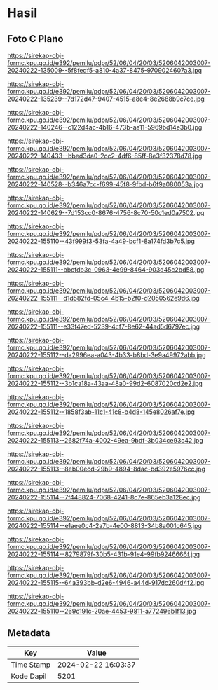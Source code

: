 # Hasil

## Foto C Plano

https://sirekap-obj-formc.kpu.go.id/e392/pemilu/pdpr/52/06/04/20/03/5206042003007-20240222-135009--5f8fedf5-a810-4a37-8475-9709024607a3.jpg

https://sirekap-obj-formc.kpu.go.id/e392/pemilu/pdpr/52/06/04/20/03/5206042003007-20240222-135239--7d172d47-9407-4515-a8e4-8e2688b9c7ce.jpg

https://sirekap-obj-formc.kpu.go.id/e392/pemilu/pdpr/52/06/04/20/03/5206042003007-20240222-140246--c122d4ac-4b16-473b-aa11-5969bd14e3b0.jpg

https://sirekap-obj-formc.kpu.go.id/e392/pemilu/pdpr/52/06/04/20/03/5206042003007-20240222-140433--bbed3da0-2cc2-4df6-85ff-8e3f32378d78.jpg

https://sirekap-obj-formc.kpu.go.id/e392/pemilu/pdpr/52/06/04/20/03/5206042003007-20240222-140528--b346a7cc-f699-45f8-9fbd-b6f9a080053a.jpg

https://sirekap-obj-formc.kpu.go.id/e392/pemilu/pdpr/52/06/04/20/03/5206042003007-20240222-140629--7d153cc0-8676-4756-8c70-50c1ed0a7502.jpg

https://sirekap-obj-formc.kpu.go.id/e392/pemilu/pdpr/52/06/04/20/03/5206042003007-20240222-155110--43f999f3-53fa-4a49-bcf1-8a174fd3b7c5.jpg

https://sirekap-obj-formc.kpu.go.id/e392/pemilu/pdpr/52/06/04/20/03/5206042003007-20240222-155111--bbcfdb3c-0963-4e99-8464-903d45c2bd58.jpg

https://sirekap-obj-formc.kpu.go.id/e392/pemilu/pdpr/52/06/04/20/03/5206042003007-20240222-155111--d1d582fd-05c4-4b15-b2f0-d2050562e9d6.jpg

https://sirekap-obj-formc.kpu.go.id/e392/pemilu/pdpr/52/06/04/20/03/5206042003007-20240222-155111--e33f47ed-5239-4cf7-8e62-44ad5d6797ec.jpg

https://sirekap-obj-formc.kpu.go.id/e392/pemilu/pdpr/52/06/04/20/03/5206042003007-20240222-155112--da2996ea-a043-4b33-b8bd-3e9a49972abb.jpg

https://sirekap-obj-formc.kpu.go.id/e392/pemilu/pdpr/52/06/04/20/03/5206042003007-20240222-155112--3b1ca18a-43aa-48a0-99d2-6087020cd2e2.jpg

https://sirekap-obj-formc.kpu.go.id/e392/pemilu/pdpr/52/06/04/20/03/5206042003007-20240222-155112--1858f3ab-11c1-41c8-b4d8-145e8026af7e.jpg

https://sirekap-obj-formc.kpu.go.id/e392/pemilu/pdpr/52/06/04/20/03/5206042003007-20240222-155113--2682f74a-4002-49ea-9bdf-3b034ce93c42.jpg

https://sirekap-obj-formc.kpu.go.id/e392/pemilu/pdpr/52/06/04/20/03/5206042003007-20240222-155113--8eb00ecd-29b9-4894-8dac-bd392e5976cc.jpg

https://sirekap-obj-formc.kpu.go.id/e392/pemilu/pdpr/52/06/04/20/03/5206042003007-20240222-155114--7f448824-7068-4241-8c7e-865eb3a128ec.jpg

https://sirekap-obj-formc.kpu.go.id/e392/pemilu/pdpr/52/06/04/20/03/5206042003007-20240222-155114--e1aee0c4-2a7b-4e00-8813-34b8a001c645.jpg

https://sirekap-obj-formc.kpu.go.id/e392/pemilu/pdpr/52/06/04/20/03/5206042003007-20240222-155114--8279879f-30b5-431b-91e4-99fb9246666f.jpg

https://sirekap-obj-formc.kpu.go.id/e392/pemilu/pdpr/52/06/04/20/03/5206042003007-20240222-155115--64a393bb-d2e6-4946-a44d-917dc260d4f2.jpg

https://sirekap-obj-formc.kpu.go.id/e392/pemilu/pdpr/52/06/04/20/03/5206042003007-20240222-155110--269c191c-20ae-4453-9811-a772496b1f13.jpg


## Metadata

| Key        | Value               |
| ---------- | ------------------- |
| Time Stamp | 2024-02-22 16:03:37 |
| Kode Dapil | 5201                |



